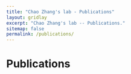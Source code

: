 ```yaml
---
title: "Chao Zhang's lab - Publications"
layout: gridlay
excerpt: "Chao Zhang's lab -- Publications."
sitemap: false
permalink: /publications/
---
```



# Publications


